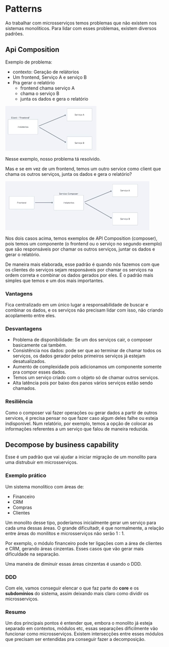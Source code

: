 # Patterns
Ao trabalhar com microsserviços temos problemas que não existem nos sistemas monolíticos. Para lidar com esses problemas, existem diversos padrões.

## Api Composition
Exemplo de problema:
 - contexto: Geração de relátorios
 - Um frontend, Serviço A e serviço B
 - Pra gerar o relatório
    - frontend chama serviço A
    - chama o serviço B
    - junta os dados e gera o relatório

![](images/patterns/frontend-reports.png)

Nesse exemplo, nosso problema tá resolvido.

Mas e se em vez de um frontend, temos um outro service como client que chama os outros serviços, junta os dados e gera o relatório?

![](images/patterns/service-reports.png)

Nos dois casos acima, temos exemplos de API Composition (composer), pois temos um componente (o frontend ou o serviço no segundo exemplo) que são responsáveis por chamar os outros serviços, juntar os dados e gerar o relatório.

De maneira mais elaborada, esse padrão é quando nós fazemos com que os clientes do serviços sejam responsáveis por chamar os serviços na ordem correta e combinar os dados gerados por eles. É o padrão mais simples que temos e um dos mais importantes.

### Vantagens
Fica centralizado em um único lugar a responsabilidade de buscar e combinar os dados, e os serviços não precisam lidar com isso, não criando acoplamento entre eles.

### Desvantagens
 - Problema de disponibilidade: Se um dos serviços cair, o composer basicamente cai também.
 - Consistência nos dados: pode ser que ao terminar de chamar todos os serviços, os dados gerador pelos primeiros serviços já estejam desatualizados.
 - Aumento de complexidade pois adicionamos um componente somente pra compor esses dados.
 - Temos um serviço criado com o objeto só de chamar outros serviços.
 - Alta latência pois por baixo dos panos vários serviços estão sendo chamados.

### Resiliência
Como o composer vai fazer operações ou gerar dados a partir de outros services, é precisa pensar no que fazer caso algum deles falhe ou esteja indisponível.
Num relatório, por exemplo, temos a opção de colocar as informações referentes a um serviço que falou de maneira reduzida.

## Decompose by business capability
Esse é um padrão que vai ajudar a iniciar migração de um monolito para uma distrubuir em microsserviços.

### Exemplo prático
Um sistema monolítico com áreas de:
 - Financeiro
 - CRM
 - Compras
 - Clientes

Um monolito desse tipo, poderíamos inicialmente gerar um serviço para cada uma dessas áreas.
O grande dificultadr, é que normalmente, a relação entre áreas do monilitos e microsserviços não serão 1 : 1.

Por exemplo, o módulo financeiro pode ter ligações com a área de clientes e CRM, gerando áreas cinzentas. Esses casos que vão gerar mais dificuldade na separação.

Uma maneira de diminuir essas áreas cinzentas é usando o DDD.

### DDD
Com ele, vamos conseguir elencar o que faz parte do **core**  e os **subdomínios** do sistema, assim deixando mais claro como dividir os microsserviços.

### Resumo
Um dos principais pontos é entender que, embora o monolito já esteja separado em contextos, módulos etc, essas separações dificilmente vão funcionar como microsserviços. Existem intersecções entre esses módulos que precisam ser entendidas pra conseguir fazer a decomposição.

